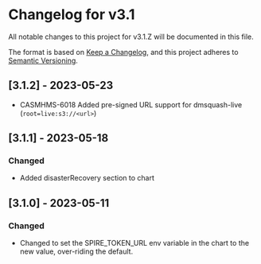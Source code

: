# Changelog for v3.1

All notable changes to this project for v3.1.Z will be documented in this file.

The format is based on [Keep a Changelog](https://keepachangelog.com/en/1.0.0/),
and this project adheres to [Semantic Versioning](https://semver.org/spec/v2.0.0.html).


## [3.1.2] - 2023-05-23

- CASMHMS-6018 Added pre-signed URL support for dmsquash-live (`root=live:s3://<url>`)

## [3.1.1] - 2023-05-18

### Changed

- Added disasterRecovery section to chart

## [3.1.0] - 2023-05-11

### Changed

- Changed to set the SPIRE_TOKEN_URL env variable in the chart to the new value, over-riding the default.

